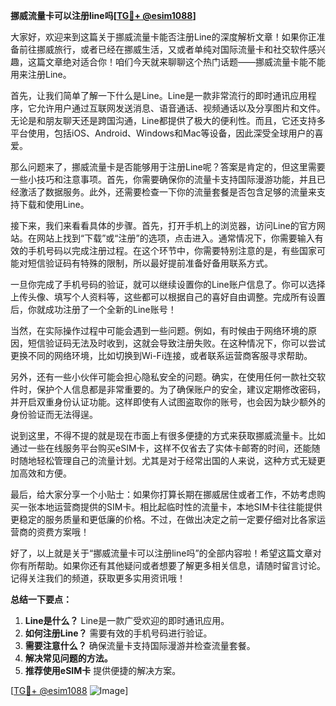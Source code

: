 **挪威流量卡可以注册line吗[[TG💪+ @esim1088](https://t.me/s/esim1088)]**

大家好，欢迎来到这篇关于挪威流量卡能否注册Line的深度解析文章！如果你正准备前往挪威旅行，或者已经在挪威生活，又或者单纯对国际流量卡和社交软件感兴趣，这篇文章绝对适合你！咱们今天就来聊聊这个热门话题——挪威流量卡能不能用来注册Line。

首先，让我们简单了解一下什么是Line。Line是一款非常流行的即时通讯应用程序，它允许用户通过互联网发送消息、语音通话、视频通话以及分享图片和文件。无论是和朋友聊天还是跨国沟通，Line都提供了极大的便利性。而且，它还支持多平台使用，包括iOS、Android、Windows和Mac等设备，因此深受全球用户的喜爱。

那么问题来了，挪威流量卡是否能够用于注册Line呢？答案是肯定的，但这里需要一些小技巧和注意事项。首先，你需要确保你的流量卡支持国际漫游功能，并且已经激活了数据服务。此外，还需要检查一下你的流量套餐是否包含足够的流量来支持下载和使用Line。

接下来，我们来看看具体的步骤。首先，打开手机上的浏览器，访问Line的官方网站。在网站上找到“下载”或“注册”的选项，点击进入。通常情况下，你需要输入有效的手机号码以完成注册过程。在这个环节中，你需要特别注意的是，有些国家可能对短信验证码有特殊的限制，所以最好提前准备好备用联系方式。

一旦你完成了手机号码的验证，就可以继续设置你的Line账户信息了。你可以选择上传头像、填写个人资料等，这些都可以根据自己的喜好自由调整。完成所有设置后，你就成功注册了一个全新的Line账号！

当然，在实际操作过程中可能会遇到一些问题。例如，有时候由于网络环境的原因，短信验证码无法及时收到，这就会导致注册失败。在这种情况下，你可以尝试更换不同的网络环境，比如切换到Wi-Fi连接，或者联系运营商客服寻求帮助。

另外，还有一些小伙伴可能会担心隐私安全的问题。确实，在使用任何一款社交软件时，保护个人信息都是非常重要的。为了确保账户的安全，建议定期修改密码，并开启双重身份认证功能。这样即使有人试图盗取你的账号，也会因为缺少额外的身份验证而无法得逞。

说到这里，不得不提的就是现在市面上有很多便捷的方式来获取挪威流量卡。比如通过一些在线服务平台购买eSIM卡，这样不仅省去了实体卡邮寄的时间，还能随时随地轻松管理自己的流量计划。尤其是对于经常出国的人来说，这种方式无疑更加高效和方便。

最后，给大家分享一个小贴士：如果你打算长期在挪威居住或者工作，不妨考虑购买一张本地运营商提供的SIM卡。相比起临时性的流量卡，本地SIM卡往往能提供更稳定的服务质量和更低廉的价格。不过，在做出决定之前一定要仔细对比各家运营商的资费方案哦！

好了，以上就是关于“挪威流量卡可以注册line吗”的全部内容啦！希望这篇文章对你有所帮助。如果你还有其他疑问或者想要了解更多相关信息，请随时留言讨论。记得关注我们的频道，获取更多实用资讯哦！

**总结一下要点：**
1. **Line是什么？** Line是一款广受欢迎的即时通讯应用。
2. **如何注册Line？** 需要有效的手机号码进行验证。
3. **需要注意什么？** 确保流量卡支持国际漫游并检查流量套餐。
4. **解决常见问题的方法。**
5. **推荐使用eSIM卡** 提供便捷的解决方案。

[[TG💪+ @esim1088](https://t.me/s/esim1088) ![Image](https://i.postimg.cc/4NQfJmqS/Snipaste-2025-05-13-00-14-12.png)]